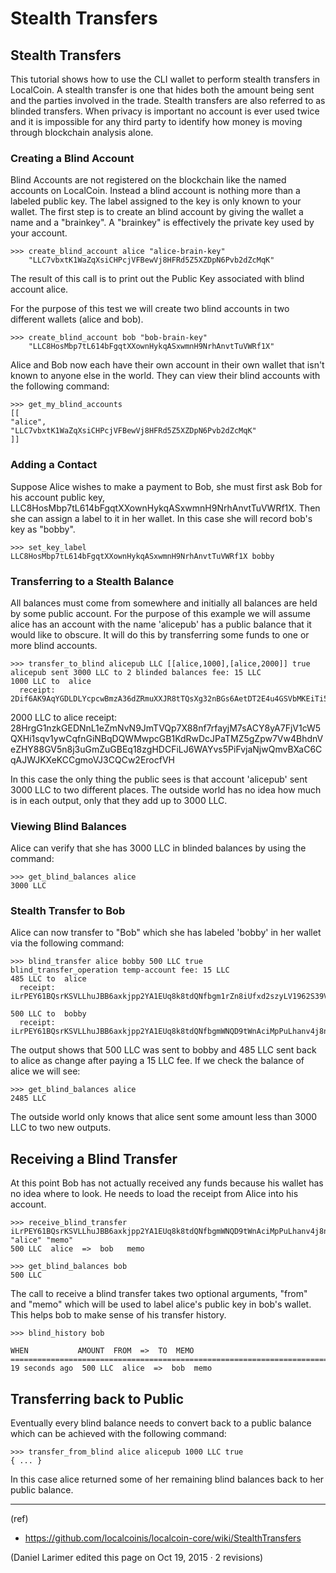 # Stealth Transfers


## Stealth Transfers

This tutorial shows how to use the CLI wallet to perform stealth transfers in LocalCoin. A stealth transfer is one that hides both the amount being sent and the parties involved in the trade. Stealth transfers are also referred to as blinded transfers. When privacy is important no account is ever used twice and it is impossible for any third party to identify how money is moving through blockchain analysis alone.

### Creating a Blind Account

Blind Accounts are not registered on the blockchain like the named accounts on LocalCoin. Instead a blind account is nothing more than a labeled public key. The label assigned to the key is only known to your wallet. The first step is to create an blind account by giving the wallet a name and a "brainkey". A "brainkey" is effectively the private key used by your account.

    >>> create_blind_account alice "alice-brain-key"
        "LLC7vbxtK1WaZqXsiCHPcjVFBewVj8HFRd5Z5XZDpN6Pvb2dZcMqK"

The result of this call is to print out the Public Key associated with blind account alice.

For the purpose of this test we will create two blind accounts in two different wallets (alice and bob).

    >>> create_blind_account bob "bob-brain-key"
        "LLC8HosMbp7tL614bFgqtXXownHykqASxwmnH9NrhAnvtTuVWRf1X"  

Alice and Bob now each have their own account in their own wallet that isn't known to anyone else in the world. They can view their blind accounts with the following command:

    >>> get_my_blind_accounts
    [[
    "alice",
    "LLC7vbxtK1WaZqXsiCHPcjVFBewVj8HFRd5Z5XZDpN6Pvb2dZcMqK"
    ]]

### Adding a Contact

Suppose Alice wishes to make a payment to Bob, she must first ask Bob for his account public key, LLC8HosMbp7tL614bFgqtXXownHykqASxwmnH9NrhAnvtTuVWRf1X. Then she can assign a label to it in her wallet. In this case she will record bob's key as "bobby".

    >>> set_key_label LLC8HosMbp7tL614bFgqtXXownHykqASxwmnH9NrhAnvtTuVWRf1X bobby

### Transferring to a Stealth Balance

All balances must come from somewhere and initially all balances are held by some public account. For the purpose of this example we will assume alice has an account with the name 'alicepub' has a public balance that it would like to obscure. It will do this by transferring some funds to one or more blind accounts.

    >>> transfer_to_blind alicepub LLC [[alice,1000],[alice,2000]] true
    alicepub sent 3000 LLC to 2 blinded balances fee: 15 LLC
    1000 LLC to  alice
      receipt: 2Dif6AK9AqYGDLDLYcpcwBmzA36dZRmuXXJR8tTQsXg32nBGs6AetDT2E4u4GSVbMKEiTi54sqYu1Bc23cPvzSAyPGEJTLkVpihaot4e1FUDnNPz41uFfu2G6rug1hcRf2Qp5kkRm4ucsAi4Fzb2M3MSfw4r56ucztRisk9JJjLdqFjUPuiAiTdM99JdfKZy8WTkKF2npd

2000 LLC to  alice
  receipt: 28HrgG1nzkGEDNnL1eZmNvN9JmTVQp7X88nf7rfayjM7sACY8yA7FjV1cW5QXHi1sqv1ywCqfnGiNBqDQWMwpcGB1KdRwDcJPaTMZ5gZpw7Vw4BhdnVeZHY88GV5n8j3uGmZuGBEq18zgHDCFiLJ6WAYvs5PiFvjaNjwQmvBXaC6CqAJWJKXeKCCgmoVJ3CQCw2ErocfVH

In this case the only thing the public sees is that account 'alicepub' sent 3000 LLC to two different places. The outside world has no idea how much is in each output, only that they add up to 3000 LLC.

### Viewing Blind Balances

Alice can verify that she has 3000 LLC in blinded balances by using the command:

    >>> get_blind_balances alice
    3000 LLC

### Stealth Transfer to Bob

Alice can now transfer to "Bob" which she has labeled 'bobby' in her wallet via the following command:

    >>> blind_transfer alice bobby 500 LLC true
    blind_transfer_operation temp-account fee: 15 LLC
    485 LLC to  alice
      receipt: iLrPEY61BQsrKSVLLhuJBB6axkjpp2YA1EUq8k8tdQNfbgm1rZn8iUfxd2szyLV1962S39VtPFcuidok7tnT851JFUvP5r7U5MfbtRvmsNBHtSmaWyfbXg7srPsp1roUBpr9Z2QM7W7X5AAonFqoduWcnGp7cViQCDppEqSZHGjY8zFJARd1vm4qoPcMAjw4pjS3vgj6796SfR9ntnN5vZr5b9WvM4Hune7DfbGShed81n1R63BH9h9Ef8BXRy1ERkkJhMmYhXKC

    500 LLC to  bobby
      receipt: iLrPEY61BQsrKSVLLhuJBB6axkjpp2YA1EUq8k8tdQNfbgmWNQD9tWnAciMpPuLhanv4j8nhvUE1ZjD3WNZPoxdiekTCraMir7xx5rbZsGCogF6YfPbCnZCapMDkC8Zsgs5bZWCB2oRvB1wCjYmsQaji6SQcax5Sii4MY93Q1HGPvehcS7jBvLDz5e1GQmAzoWhnPZqoCuDSvL521CSCCxRvLXoHK1Rih5kX72tJYdAXCECUL3xZ2cd2CA8eegfTiC7f7XkTd75f

The output shows that 500 LLC was sent to bobby and 485 LLC sent back to alice as change after paying a 15 LLC fee. If we check the balance of alice we will see:

    >>> get_blind_balances alice
    2485 LLC

The outside world only knows that alice sent some amount less than 3000 LLC to two new outputs.

## Receiving a Blind Transfer

At this point Bob has not actually received any funds because his wallet has no idea where to look. He needs to load the receipt from Alice into his account.

    >>> receive_blind_transfer iLrPEY61BQsrKSVLLhuJBB6axkjpp2YA1EUq8k8tdQNfbgmWNQD9tWnAciMpPuLhanv4j8nhvUE1ZjD3WNZPoxdiekTCraMir7xx5rbZsGCogF6YfPbCnZCapMDkC8Zsgs5bZWCB2oRvB1wCjYmsQaji6SQcax5Sii4MY93Q1HGPvehcS7jBvLDz5e1GQmAzoWhnPZqoCuDSvL521CSCCxRvLXoHK1Rih5kX72tJYdAXCECUL3xZ2cd2CA8eegfTiC7f7XkTd75f "alice" "memo"
    500 LLC  alice  =>  bob   memo

    >>> get_blind_balances bob
    500 LLC

The call to receive a blind transfer takes two optional arguments, "from" and "memo" which will be used to label alice's public key in bob's wallet. This helps bob to make sense of his transfer history.

    >>> blind_history bob 

    WHEN           AMOUNT  FROM  =>  TO  MEMO
    ====================================================================================
    19 seconds ago  500 LLC  alice  =>  bob  memo

## Transferring back to Public

Eventually every blind balance needs to convert back to a public balance which can be achieved with the following command:

    >>> transfer_from_blind alice alicepub 1000 LLC true 
    { ... }

In this case alice returned some of her remaining blind balances back to her public balance.

***

(ref)
- https://github.com/localcoinis/localcoin-core/wiki/StealthTransfers

(Daniel Larimer edited this page on Oct 19, 2015 · 2 revisions)
